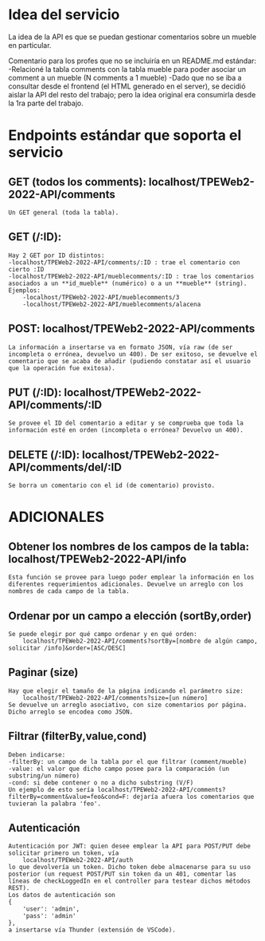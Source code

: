 # Idea del servicio

La idea de la API es que se puedan gestionar comentarios sobre un mueble en particular.

Comentario para los profes que no se incluiría en un README.md estándar:
-Relacioné la tabla comments con la tabla mueble para poder asociar un comment a un mueble (N comments a 1 mueble)
-Dado que no se iba a consultar desde el frontend (el HTML generado en el server), se decidió aislar la API del resto del trabajo; pero la idea original era consumirla desde la 1ra parte del trabajo.

# Endpoints estándar que soporta el servicio

## GET (todos los comments): localhost/TPEWeb2-2022-API/comments

    Un GET general (toda la tabla).

## GET (/:ID):

    Hay 2 GET por ID distintos:
    -localhost/TPEWeb2-2022-API/comments/:ID : trae el comentario con cierto :ID
    -localhost/TPEWeb2-2022-API/mueblecomments/:ID : trae los comentarios asociados a un **id_mueble** (numérico) o a un **mueble** (string). Ejemplos:
        -localhost/TPEWeb2-2022-API/mueblecomments/3
        -localhost/TPEWeb2-2022-API/mueblecomments/alacena

## POST: localhost/TPEWeb2-2022-API/comments

    La información a insertarse va en formato JSON, vía raw (de ser incompleta o errónea, devuelvo un 400). De ser exitoso, se devuelve el comentario que se acaba de añadir (pudiendo constatar así el usuario que la operación fue exitosa).

## PUT (/:ID): localhost/TPEWeb2-2022-API/comments/:ID

    Se provee el ID del comentario a editar y se comprueba que toda la información esté en orden (incompleta o errónea? Devuelvo un 400).

## DELETE (/:ID): localhost/TPEWeb2-2022-API/comments/del/:ID

    Se borra un comentario con el id (de comentario) provisto.

# ADICIONALES

## Obtener los nombres de los campos de la tabla: localhost/TPEWeb2-2022-API/info

    Esta función se provee para luego poder emplear la información en los diferentes requerimientos adicionales. Devuelve un arreglo con los nombres de cada campo de la tabla.

## Ordenar por un campo a elección (sortBy,order)

    Se puede elegir por qué campo ordenar y en qué orden:
        localhost/TPEWeb2-2022-API/comments?sortBy=[nombre de algún campo, solicitar /info]&order=[ASC/DESC]

## Paginar (size)

    Hay que elegir el tamaño de la página indicando el parámetro size:
        localhost/TPEWeb2-2022-API/comments?size=[un número]
    Se devuelve un arreglo asociativo, con size comentarios por página. Dicho arreglo se encodea como JSON.

## Filtrar (filterBy,value,cond)

    Deben indicarse:
    -filterBy: un campo de la tabla por el que filtrar (comment/mueble)
    -value: el valor que dicho campo posee para la comparación (un substring/un número)
    -cond: si debe contener o no a dicho substring (V/F)
    Un ejemplo de esto sería localhost/TPEWeb2-2022-API/comments?filterBy=comment&value=feo&cond=F: dejaría afuera los comentarios que tuvieran la palabra 'feo'.

## Autenticación

    Autenticación por JWT: quien desee emplear la API para POST/PUT debe solicitar primero un token, vía
        localhost/TPEWeb2-2022-API/auth
    lo que devolvería un token. Dicho token debe almacenarse para su uso posterior (un request POST/PUT sin token da un 401, comentar las líneas de checkLoggedIn en el controller para testear dichos métodos REST).
    Los datos de autenticación son
    {
        'user': 'admin',
        'pass': 'admin'
    },
    a insertarse vía Thunder (extensión de VSCode).
